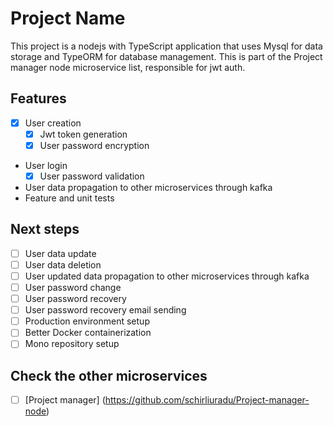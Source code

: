 # Project Name

This project is a nodejs with TypeScript application that uses Mysql for data storage and TypeORM for database management.
This is part of the Project manager node microservice list, responsible for jwt auth. 

## Features 

- [x] User creation
  - [x] Jwt token generation
  - [x] User password encryption
  
- User login
  - [x] User password validation

- User data propagation to other microservices through kafka
- Feature and unit tests 

## Next steps 

- [ ] User data update
- [ ] User data deletion
- [ ] User updated data propagation to other microservices through kafka
- [ ] User password change 
- [ ] User password recovery
- [ ] User password recovery email sending
- [ ] Production environment setup
- [ ] Better Docker containerization
- [ ] Mono repository setup

## Check the other microservices

- [ ] [Project manager] (https://github.com/schirliuradu/Project-manager-node)